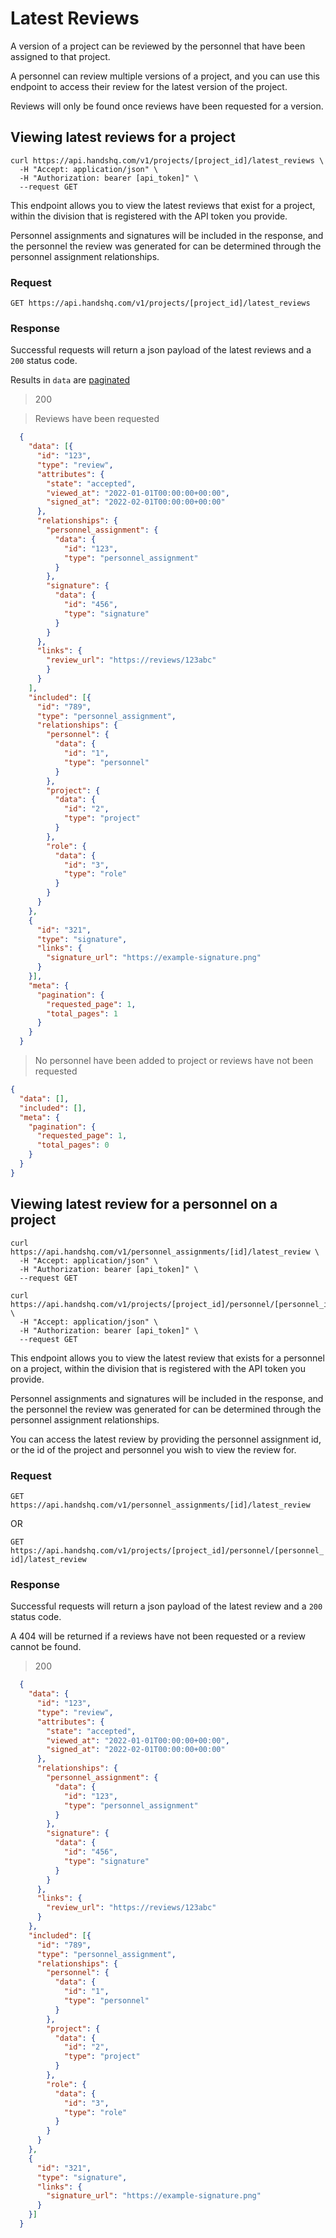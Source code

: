 # Latest Reviews

A version of a project can be reviewed by the personnel that have been assigned to that project.

A personnel can review multiple versions of a project, and you can use this endpoint to access their review for the latest version of the project.

Reviews will only be found once reviews have been requested for a version.

## Viewing latest reviews for a project

```shell
curl https://api.handshq.com/v1/projects/[project_id]/latest_reviews \
  -H "Accept: application/json" \
  -H "Authorization: bearer [api_token]" \
  --request GET
```

This endpoint allows you to view the latest reviews that exist for a project, within the division that is registered with the API token you provide.

Personnel assignments and signatures will be included in the response, and the personnel the review was generated for can be determined through the personnel assignment relationships.

### Request

`GET https://api.handshq.com/v1/projects/[project_id]/latest_reviews`

### Response

Successful requests will return a json payload of the latest reviews and a `200` status code.

Results in `data` are [paginated](#pagination)

> 200

> Reviews have been requested

```json
  {
    "data": [{
      "id": "123",
      "type": "review",
      "attributes": {
        "state": "accepted",
        "viewed_at": "2022-01-01T00:00:00+00:00",
        "signed_at": "2022-02-01T00:00:00+00:00"
      },
      "relationships": {
        "personnel_assignment": {
          "data": {
            "id": "123",
            "type": "personnel_assignment"
          }
        },
        "signature": {
          "data": {
            "id": "456",
            "type": "signature"
          }
        }
      },
      "links": {
        "review_url": "https://reviews/123abc"
        }
      }
    ],
    "included": [{
      "id": "789",
      "type": "personnel_assignment",
      "relationships": {
        "personnel": {
          "data": {
            "id": "1",
            "type": "personnel"
          }
        },
        "project": {
          "data": {
            "id": "2",
            "type": "project"
          }
        },
        "role": {
          "data": {
            "id": "3",
            "type": "role"
          }
        }
      }
    },
    {
      "id": "321",
      "type": "signature",
      "links": {
        "signature_url": "https://example-signature.png"
      }
    }],
    "meta": {
      "pagination": {
        "requested_page": 1,
        "total_pages": 1
      }
    }
  }
```

> No personnel have been added to project or reviews have not been requested

```json
{
  "data": [],
  "included": [],
  "meta": {
    "pagination": {
      "requested_page": 1,
      "total_pages": 0
    }
  }
}
```
## Viewing latest review for a personnel on a project

```shell
curl https://api.handshq.com/v1/personnel_assignments/[id]/latest_review \
  -H "Accept: application/json" \
  -H "Authorization: bearer [api_token]" \
  --request GET
```

```shell
curl https://api.handshq.com/v1/projects/[project_id]/personnel/[personnel_id]/latest_review \
  -H "Accept: application/json" \
  -H "Authorization: bearer [api_token]" \
  --request GET
```

This endpoint allows you to view the latest review that exists for a personnel on a project, within the division that is registered with the API token you provide.

Personnel assignments and signatures will be included in the response, and the personnel the review was generated for can be determined through the personnel assignment relationships.

You can access the latest review by providing the personnel assignment id, or the id of the project and personnel you wish to view the review for.

### Request

`GET https://api.handshq.com/v1/personnel_assignments/[id]/latest_review`

OR

`GET https://api.handshq.com/v1/projects/[project_id]/personnel/[personnel_id]/latest_review`

### Response

Successful requests will return a json payload of the latest review and a `200` status code.

A 404 will be returned if a reviews have not been requested or a review cannot be found.

> 200

```json
  {
    "data": {
      "id": "123",
      "type": "review",
      "attributes": {
        "state": "accepted",
        "viewed_at": "2022-01-01T00:00:00+00:00",
        "signed_at": "2022-02-01T00:00:00+00:00"
      },
      "relationships": {
        "personnel_assignment": {
          "data": {
            "id": "123",
            "type": "personnel_assignment"
          }
        },
        "signature": {
          "data": {
            "id": "456",
            "type": "signature"
          }
        }
      },
      "links": {
        "review_url": "https://reviews/123abc"
      }
    },
    "included": [{
      "id": "789",
      "type": "personnel_assignment",
      "relationships": {
        "personnel": {
          "data": {
            "id": "1",
            "type": "personnel"
          }
        },
        "project": {
          "data": {
            "id": "2",
            "type": "project"
          }
        },
        "role": {
          "data": {
            "id": "3",
            "type": "role"
          }
        }
      }
    },
    {
      "id": "321",
      "type": "signature",
      "links": {
        "signature_url": "https://example-signature.png"
      }
    }]
  }
```
